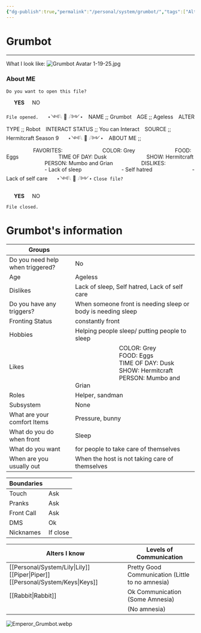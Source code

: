 ```yaml
---
{"dg-publish":true,"permalink":"/personal/system/grumbot/","tags":["Alter","#helper","#fictive","#introject"]}
---
```


# Grumbot
---
What I look like:
![Grumbot Avatar 1-19-25.jpg](/img/user/Personal/Images/Grumbot%20Avatar%201-19-25.jpg)
### About ME

`Do you want to open this file?`

⠀⠀**YES**⠀⠀NO

`File opened.`
⠀⠀⋆༺𓆩 📂 𓆪༻⋆
⠀NAME ;; Grumbot
⠀AGE ;; Ageless
⠀ALTER TYPE ;; Robot
⠀INTERACT STATUS ;; You can Interact 
⠀SOURCE ;; Hermitcraft Season 9
⠀⠀⋆༺𓆩 📂 𓆪༻⋆
⠀ABOUT ME ;;
⠀⠀⠀⠀⠀⠀⠀FAVORITES: 
⠀⠀⠀⠀⠀⠀⠀⠀⠀⠀COLOR: Grey
⠀⠀⠀⠀⠀⠀⠀⠀⠀⠀FOOD: Eggs
⠀⠀⠀⠀⠀⠀⠀⠀⠀⠀TIME OF DAY: Dusk
⠀⠀⠀⠀⠀⠀⠀⠀⠀⠀SHOW: Hermitcraft
⠀⠀⠀⠀⠀⠀⠀⠀⠀⠀PERSON: Mumbo and Grian
⠀⠀⠀⠀⠀⠀⠀DISLIKES:
⠀⠀⠀⠀⠀⠀⠀⠀⠀⠀- Lack of sleep
⠀⠀⠀⠀⠀⠀⠀⠀⠀⠀- Self hatred
⠀⠀⠀⠀⠀⠀⠀⠀⠀⠀- Lack of self care
⠀⠀⋆༺𓆩 📂 𓆪༻⋆
`Close file?`

⠀⠀**YES**⠀⠀NO

`File closed.`
# Grumbot's information

| Groups                           |                                                                                                                                                  |
| -------------------------------- | ------------------------------------------------------------------------------------------------------------------------------------------------ |
| Do you need help when triggered? | No                                                                                                                                               |
| Age                              | Ageless                                                                                                                                          |
| Dislikes                         | Lack of sleep, Self hatred, Lack of self care                                                                                                    |
| Do you have any triggers?        | When someone front is needing sleep or body is needing sleep                                                                                     |
| Fronting Status                  | constantly front                                                                                                                                 |
| Hobbies                          | Helping people sleep/ putting people to sleep                                                                                                    |
| Likes                            | ⠀⠀⠀⠀⠀⠀⠀⠀⠀⠀COLOR: Grey<br>⠀⠀⠀⠀⠀⠀⠀⠀⠀⠀FOOD: Eggs<br>⠀⠀⠀⠀⠀⠀⠀⠀⠀⠀TIME OF DAY: Dusk<br>⠀⠀⠀⠀⠀⠀⠀⠀⠀⠀SHOW: Hermitcraft<br>⠀⠀⠀⠀⠀⠀⠀⠀⠀⠀PERSON: Mumbo and Grian |
| Roles                            | Helper, sandman                                                                                                                                  |
| Subsystem                        | None                                                                                                                                             |
| What are your comfort Items      | Pressure, bunny                                                                                                                                  |
| What do you do when front        | Sleep                                                                                                                                            |
| What do you want                 | for people to take care of themselves                                                                                                            |
| When are you usually out         | When the host is not taking care of themselves                                                                                                   |

| Boundaries |          |
| ---------- | -------- |
| Touch      | Ask      |
| Pranks     | Ask      |
| Front Call | Ask      |
| DMS        | Ok       |
| Nicknames  | If close |

| Alters I know               | Levels of Communication                          |
| --------------------------- | ------------------------------------------------ |
| [[Personal/System/Lily\|Lily]] [[Piper\|Piper]] [[Personal/System/Keys\|Keys]] | Pretty Good Communication (Little to no amnesia) |
| [[Rabbit\|Rabbit]]                  | Ok Communication (Some Amnesia)                  |
|                             | (No amnesia)                                     |
![Emperor_Grumbot.webp](/img/user/Personal/Images/Emperor_Grumbot.webp)